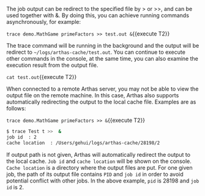 
The job output can be redirect to the specified file by > or >>, and can be used together with &. By doing this, you can achieve running commands asynchronously, for example:

`trace demo.MathGame primeFactors >> test.out &`{{execute T2}}

The trace command will be running in the background and the output will be redirect to `~/logs/arthas-cache/test.out`. You can continue to execute other commands in the console, at the same time, you can also examine the execution result from the output file.

`cat test.out`{{execute T2}}

When connected to a remote Arthas server, you may not be able to view the output file on the remote machine. In this case, Arthas also supports automatically redirecting the output to the local cache file. Examples are as follows:

`trace demo.MathGame primeFactors >> &`{{execute T2}}

```bash
$ trace Test t >>  &
job id  : 2
cache location  : /Users/gehui/logs/arthas-cache/28198/2
```

If output path is not given, Arthas will automatically redirect the output to the local cache. `Job id` and `cache location` will be shown on the console. `Cache location` is a directory where the output files are put. For one given job, the path of its output file contains `PID` and `job id` in order to avoid potential conflict with other jobs. In the above example, `pid` is 28198 and `job id` is 2.
